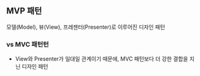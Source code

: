 ## MVP 패턴
모델(Model), 뷰(View), 프레젠터(Presenter)로 이루어진 디자인 패턴

### vs MVC 패턴턴
* View와 Presenter가 일대일 관계이기 때문에, MVC 패턴보다 더 강한 결합을 지닌 디자인 패턴